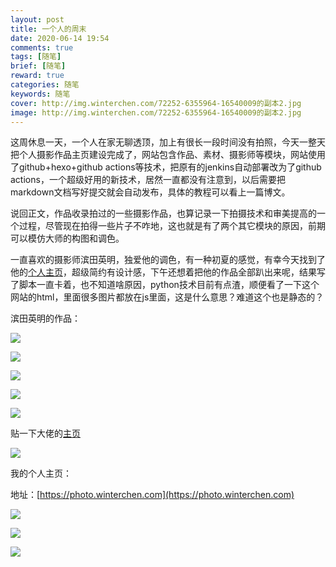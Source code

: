 ```yaml
---
layout: post
title: 一个人的周末
date: 2020-06-14 19:54
comments: true
tags: [随笔]
brief: [随笔]
reward: true
categories: 随笔
keywords: 随笔
cover: http://img.winterchen.com/72252-6355964-16540009的副本2.jpg
image: http://img.winterchen.com/72252-6355964-16540009的副本2.jpg
---
```


这周休息一天，一个人在家无聊透顶，加上有很长一段时间没有拍照，今天一整天把个人摄影作品主页建设完成了，网站包含作品、素材、摄影师等模块，网站使用了github+hexo+github actions等技术，把原有的jenkins自动部署改为了github actions，一个超级好用的新技术，居然一直都没有注意到，以后需要把markdown文档写好提交就会自动发布，具体的教程可以看上一篇博文。

说回正文，作品收录拍过的一些摄影作品，也算记录一下拍摄技术和审美提高的一个过程，尽管现在拍得一些片子不咋地，这也就是有了两个其它模块的原因，前期可以模仿大师的构图和调色。

一直喜欢的摄影师滨田英明，独爱他的调色，有一种初夏的感觉，有幸今天找到了他的[个人主页](http://hideakihamada.com)，超级简约有设计感，下午还想着把他的作品全部趴出来呢，结果写了脚本一直卡着，也不知道啥原因，python技术目前有点渣，顺便看了一下这个网站的html，里面很多图片都放在js里面，这是什么意思？难道这个也是静态的？

滨田英明的作品：

![](https://cdn.jsdelivr.net/gh/WinterChenS/img/posts/1628046588865258.jpg)


![](https://cdn.jsdelivr.net/gh/WinterChenS/img/posts/1628046589306166.jpg)


![](https://cdn.jsdelivr.net/gh/WinterChenS/img/posts/1628046722034494.jpg)


![](https://cdn.jsdelivr.net/gh/WinterChenS/img/posts/1628046722213554.jpg)

![](https://cdn.jsdelivr.net/gh/WinterChenS/img/posts/1628046722389722.jpg)


贴一下大佬的[主页](http://hideakihamada.com)

![](https://cdn.jsdelivr.net/gh/WinterChenS/img/posts/1628046449456744.png)


我的个人主页：

地址：[https://photo.winterchen.com](https://photo.winterchen.com)

![](https://cdn.jsdelivr.net/gh/WinterChenS/img/posts/1628046450220996.png)


![](https://cdn.jsdelivr.net/gh/WinterChenS/img/posts/1628046452039277.png)


![](https://cdn.jsdelivr.net/gh/WinterChenS/img/posts/1628046453311374.png)






